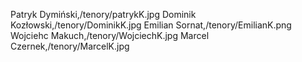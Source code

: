 Patryk Dymiński,/tenory/patrykK.jpg
Dominik Kozłowski,/tenory/DominikK.jpg
Emilian Sornat,/tenory/EmilianK.png
Wojciehc Makuch,/tenory/WojciechK.jpg
Marcel Czernek,/tenory/MarcelK.jpg